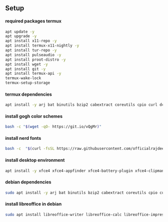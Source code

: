 ## Setup

#### required packages termux

```bash
apt update -y
apt upgrade -y
apt install x11-repo -y
apt install termux-x11-nightly -y
apt install tur-repo -y
apt install pulseaudio -y
apt install proot-distro -y
apt install wget -y
apt install git -y
apt install termux-api -y
termux-wake-lock
termux-setup-storage
```

#### termux dependencies

```bash
apt install -y arj bat binutils bzip2 cabextract coreutils cpio curl dconf-editor diffutils dialog evince eza fd file findutils fzf git gnome-themes-extra grep gzip imagemagick jq less lhasa lzip lzop make nala ncompress nodejs openssh openssl p7zip procps python ripgrep sed tar unrar unzip uuid-utils neovim xz-utils zoxide zsh zstd
```

#### install gogh color schemes

```bash
bash -c "$(wget -qO- https://git.io/vQgMr)"
```

#### install nerd fonts

```bash
bash -c  "$(curl -fsSL https://raw.githubusercontent.com/officialrajdeepsingh/nerd-fonts-installer/main/install.sh)"
```

#### install desktop environment

```bash
apt install -y xfce4 xfce4-appfinder xfce4-battery-plugin xfce4-clipman-plugin xfce4-screenshooter xfce4-whiskermenu-plugin ristretto xfce4-notifyd xfce4-pulseaudio-plugin firefox
```


#### debian dependencies

```bash
sudo apt install -y arj bat binutils bzip2 cabextract coreutils cpio curl dconf-cli diffutils dialog evince eza file findutils fzf git gnome-keyring gnome-keysign grep gzip imagemagick jq less lhasa lzip lzop nala ncompress nodejs openssl p7zip procps python3 python3-pip ripgrep sed tar unace unrar-free unzip uuid-runtime neovim xz-utils xdg-utils zoxide zsh zstd
```

#### install libreoffice in debian

```bash
sudo apt install libreoffice-writer libreoffice-calc libreoffice-impress
```
